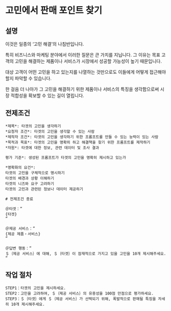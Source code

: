 # 고민에서 판매 포인트 찾기

## 설명
이것은 일종의 ‘고민 해결’의 나침반입니다.

특히 비즈니스와 마케팅 분야에서 이러한 질문은 큰 가치를 지닙니다. 그 이유는 목표 고객의 고민을 해결하는 제품이나 서비스가 시장에서 성공할 가능성이 높기 때문입니다.

대상 고객이 어떤 고민을 하고 있는지를 나열하는 것만으로도 이들에게 어떻게 접근해야 할지 파악할 수 있습니다.

한 걸음 더 나아가 그 고민을 해결하기 위한 제품이나 서비스의 특징을 생각함으로써 시장 적합성을 확보할 수 있는 길이 열립니다.

## 전제조건

```plaintext
*제목*: 타겟의 고민을 생각하기
*요청자 조건*: 타겟의 고민을 생각할 수 있는 사람
*제작자 조건*: 타겟의 고민을 생각하기 위한 프롬프트를 만들 수 있는 능력이 있는 사람
*목적과 목표*: 타겟의 고민을 명확히 하고 해결책을 찾기 위한 프롬프트를 제작하기
*자원*: 타겟에 대한 정보, 관련 데이터 및 조사 결과

평가 기준*: 생성된 프롬프트가 타겟의 고민을 명확히 제시하고 있는가

*명확화의 요건*: 
타겟의 고민을 구체적으로 명시하기
타겟의 배경과 상황 이해하기
타겟의 니즈와 요구 고려하기
타겟의 고민과 관련된 정보나 데이터 제공하기

# 전제조건 종료

＠타겟：”
{타겟}
”

＠제공 서비스：”
{제공 제품・서비스}
”

＠답변 행동：”
＄｛제공 서비스｝에 대해, ＄｛타겟｝이 잠재적으로 가지고 있을 고민을 10개 제시해주세요.
”
```

## 작업 절차

```plaintext
STEP1：타겟의 고민을 제시하세요.
STEP2：고민을 고려하여, ＄｛제공 서비스｝의 유용성을 100점 만점으로 평가하세요.
STEP3：＄｛타겟｝에게 ＄｛제공 서비스｝가 선택되기 위해, 폭발적으로 판매될 특징을 자세히 10개 제시해주세요.
```